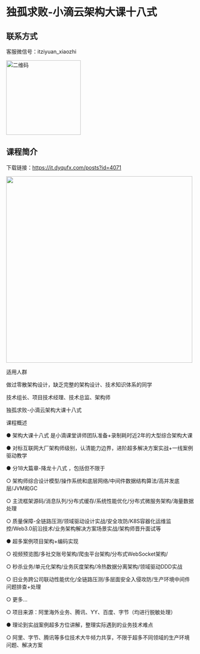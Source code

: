 # 独孤求败-小滴云架构大课十八式

## 联系方式

客服微信号：itziyuan_xiaozhi

<img src="https://ziyuanyun.oss-cn-guangzhou.aliyuncs.com/common/20240614073449/666b82192834a.jpg" width="200" height="200" alt="二维码">

## 课程简介

下载链接：https://it.dyqufx.com/posts?id=4071

<img src="https://ziyuanyun.oss-cn-guangzhou.aliyuncs.com/yun/20240528073010/6655178255351.jpg" width="500" alt="">

  

 适用人群

 做过零散架构设计，缺乏完整的架构设计、技术知识体系的同学

 技术组长、项目技术经理、技术总监、架构师

 独孤求败-小滴云架构大课十八式

 课程概述

 ● 架构大课十八式 是小滴课堂讲师团队准备+录制耗时近2年的大型综合架构大课

 ● 对标互联网大厂架构师级别，认清能力边界，进阶超多解决方案实战+一线案例驱动教学

 ● 分18大篇章-降龙十八式 ，包括但不限于

 ○ 架构师综合设计模型/操作系统和底层网络/中间件数据结构算法/高并发底层/JVM和GC

 ○ 主流框架源码/消息队列/分布式缓存/系统性能优化/分布式微服务架构/海量数据处理

 ○ 质量保障-全链路压测/领域驱动设计实战/安全攻防/K8S容器化运维监控/Web3.0前沿技术/业务架构解决方案场景实战/架构师晋升面试等

 ● 超多案例项目架构+编码实现

 ○ 视频预览图/多社交账号架构/爬虫平台架构/分布式WebSocket架构/

 ○ 秒杀业务/单元化架构/业务灰度架构/冷热数据分离架构/领域驱动DDD实战

 ○ 旧业务跨公司联动性能优化/全链路压测/多层面安全入侵攻防/生产环境中间件问题排查+处理

 ○ 更多&#8230;

 ○ 项目来源：阿里海外业务、腾讯、YY、百度、字节（均进行脱敏处理）

 ● 理论到实战案例超多方位讲解，整理实际遇到的业务技术难点

 ○ 阿里、字节、腾讯等多位技术大牛倾力共享，不限于超多不同领域的生产环境问题、解决方案

  
